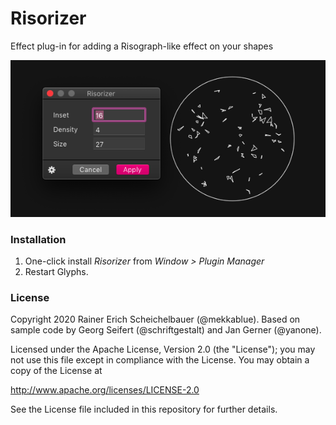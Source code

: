 # Risorizer

Effect plug-in for adding a Risograph-like effect on your shapes

![Risorizer](Risorizer.png)

### Installation

1. One-click install *Risorizer* from *Window > Plugin Manager*
2. Restart Glyphs.

### License

Copyright 2020 Rainer Erich Scheichelbauer (@mekkablue).
Based on sample code by Georg Seifert (@schriftgestalt) and Jan Gerner (@yanone).

Licensed under the Apache License, Version 2.0 (the "License");
you may not use this file except in compliance with the License.
You may obtain a copy of the License at

http://www.apache.org/licenses/LICENSE-2.0

See the License file included in this repository for further details.
